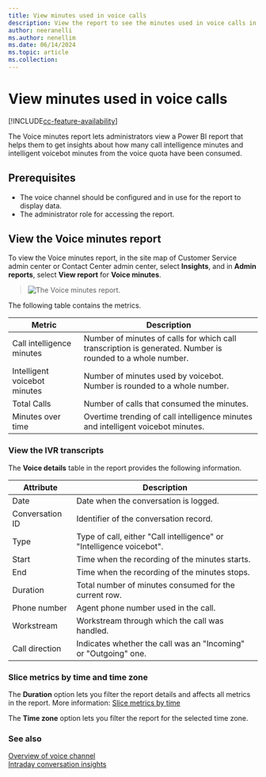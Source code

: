 ```yaml
---
title: View minutes used in voice calls
description: View the report to see the minutes used in voice calls in Dynamics 365 Contact Center.
author: neeranelli
ms.author: nenellim
ms.date: 06/14/2024
ms.topic: article
ms.collection:
---
```



# View minutes used in voice calls

[!INCLUDE[cc-feature-availability](../../includes/cc-feature-availability.md)]

The Voice minutes report lets administrators view a Power BI report that helps them to get insights about how many call intelligence minutes and intelligent voicebot minutes from the voice quota have been consumed.

## Prerequisites

- The voice channel should be configured and in use for the report to display data.
- The administrator role for accessing the report.

## View the Voice minutes report

To view the Voice minutes report, in the site map of Customer Service admin center or Contact Center admin center, select **Insights**, and in **Admin reports**, select **View report** for **Voice minutes**. 

> ![The Voice minutes report.](../media/voice-minutes-report.png "The Voice minutes report.")

The following table contains the metrics.

|Metric|Description|
|--------|------|
|Call intelligence minutes| Number of minutes of calls for which call transcription is generated. Number is rounded to a whole number.  |
|Intelligent voicebot minutes|Number of minutes used by voicebot. Number is rounded to a whole number.|
|Total Calls|Number of calls that consumed the minutes.|
|Minutes over time|Overtime trending of call intelligence minutes and intelligent voicebot minutes. |

### View the IVR transcripts

The **Voice details** table in the report provides the following information.

|Attribute|Description|
|----|----|
|Date| Date when the conversation is logged.|
|Conversation ID |Identifier of the conversation record.|
|Type|Type of call, either "Call intelligence" or "Intelligence voicebot". |
|Start|Time when the recording of the minutes starts.|
|End|Time when the recording of the minutes stops.|
|Duration|Total number of minutes consumed for the current row.|
|Phone number|Agent phone number used in the call.|
|Workstream| Workstream through which the call was handled.|
|Call direction| Indicates whether the call was an "Incoming" or "Outgoing" one.|

### Slice metrics by time and time zone

The **Duration** option lets you filter the report details and affects all metrics in the report. More information: [Slice metrics by time](../implement/intraday-insights-dashboard.md#slice-metrics-by-time)

The **Time zone** option lets you filter the report for the selected time zone.

### See also

[Overview of voice channel](voice-channel.md)  
[Intraday conversation insights](../implement/intraday-conversation-insights.md)  
